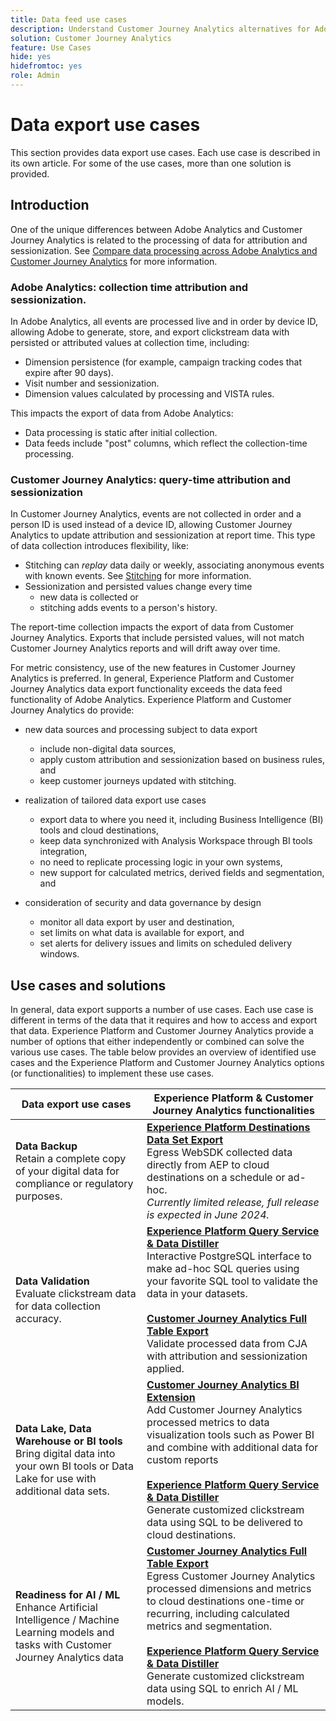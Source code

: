 ```yaml
---
title: Data feed use cases
description: Understand Customer Journey Analytics alternatives for Adobe Analytics data feed functionality
solution: Customer Journey Analytics
feature: Use Cases
hide: yes
hidefromtoc: yes
role: Admin
---
```


# Data export use cases

This section provides data export use cases. Each use case is described in its own article. For some of the use cases, more than one solution is provided.

## Introduction

One of the unique differences between Adobe Analytics and Customer Journey Analytics is related to the processing of data for attribution and sessionization. See [Compare data processing across Adobe Analytics and Customer Journey Analytics](/help/getting-started/aa-vs-cja/data-processing-comparisons.md) for more information.

### Adobe Analytics: collection time attribution and sessionization.

In Adobe Analytics, all events are processed live and in order by device ID, allowing Adobe to generate, store, and export clickstream data with persisted or attributed values at collection time, including:

* Dimension persistence (for example, campaign tracking codes that expire after 90 days).
* Visit number and sessionization.
* Dimension values calculated by processing and VISTA rules.
  
This impacts the export of data from Adobe Analytics:

* Data processing is static after initial collection.
* Data feeds include "post" columns, which reflect the collection-time processing.
  

### Customer Journey Analytics: query-time attribution and sessionization

In Customer Journey Analytics, events are not collected in order and a person ID is used instead of a device ID, allowing Customer Journey Analytics to update attribution and sessionization at report time. This type of data collection introduces flexibility, like:

* Stitching can _replay_ data daily or weekly, associating anonymous events with known events. See [Stitching](../../stitching/overview.md) for more information.
* Sessionization and persisted values change every time
  * new data is collected or 
  * stitching adds events to a person's history.

The report-time collection impacts the export of data from Customer Journey Analytics. Exports that include persisted values, will not match Customer Journey Analytics reports and will drift away over time.

For metric consistency, use of the new features in Customer Journey Analytics is preferred. In general, Experience Platform and Customer Journey Analytics data export functionality exceeds the data feed functionality of Adobe Analytics. Experience Platform and Customer Journey Analytics do provide:

* new data sources and processing subject to data export

  * include non-digital data sources,
  * apply custom attribution and sessionization based on business rules, and
  * keep customer journeys updated with stitching.

* realization of tailored data export use cases

  * export data to where you need it, including Business Intelligence (BI) tools and cloud destinations,
  * keep data synchronized with Analysis Workspace through BI tools integration,
  * no need to replicate processing logic in your own systems,
  * new support for calculated metrics, derived fields and segmentation, and

* consideration of security and data governance by design

  * monitor all data export by user and destination,
  * set limits on what data is available for export, and
  * set alerts for delivery issues and limits on scheduled delivery windows.


## Use cases and solutions

In general, data export supports a number of use cases. Each use case is different in terms of the data that it requires and how to access and export that data. Experience Platform and Customer Journey Analytics provide a number of options that either independently or combined can solve the various use cases. The table below provides an overview of identified use cases and the Experience Platform and Customer Journey Analytics options (or functionalities) to implement these use cases.  

| Data export use cases | Experience Platform & Customer Journey Analytics functionalities |
|---|---|
| **Data Backup**<br/>Retain a complete copy of your digital data for compliance or regulatory purposes. | [**Experience Platform Destinations Data Set Export**](https://experienceleague.adobe.com/en/docs/experience-platform/destinations/ui/activate/export-datasets)<br/>Egress WebSDK collected data directly from AEP to cloud destinations on a schedule or ad-hoc.<br/>*Currently limited release, full release is expected in June 2024.* |
| **Data Validation**<br/>Evaluate clickstream data for data collection accuracy. | [**Experience Platform Query Service & Data Distiller**](emulating-data-feeds.md)<br/> Interactive PostgreSQL interface to make ad-hoc SQL queries using your favorite SQL tool to validate the data in your datasets.<br/><br/>[**Customer Journey Analytics Full Table Export**](../../analysis-workspace/export/export-cloud.md)<br/>Validate processed data from CJA with attribution and sessionization applied. |
| **Data Lake, Data Warehouse or BI tools**<br/>Bring digital data into your own BI tools or Data Lake for use with additional data sets. | [**Customer Journey Analytics BI Extension**](../../data-views/bi-extension.md)<br/>Add Customer Journey Analytics processed metrics to data visualization tools such as Power BI and combine with additional data for custom reports<br/><br/>[**Experience Platform Query Service & Data Distiller**](emulating-data-feeds.md)<br>Generate customized clickstream data using SQL to be delivered to cloud destinations. |
| **Readiness for AI / ML**<br/>Enhance Artificial Intelligence / Machine Learning models and tasks with Customer Journey Analytics data | [**Customer Journey Analytics Full Table Export**](../../analysis-workspace/export/export-cloud.md)<br/>Egress Customer Journey Analytics processed dimensions and metrics to cloud destinations one-time or recurring, including calculated metrics and segmentation.<br/><br/>[**Experience Platform Query Service & Data Distiller**](emulating-data-feeds.md)<br/>Generate customized clickstream data using SQL to enrich AI / ML models. |


